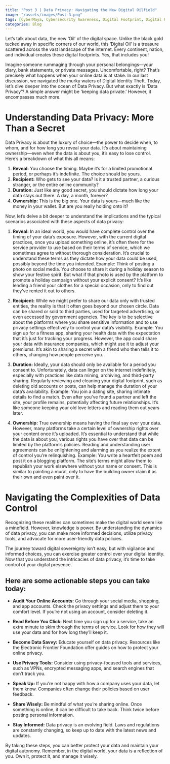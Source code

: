 ```yaml
---
title: "Post 3 | Data Privacy: Navigating the New Digital Oilfield"
image: "/assets/images/Post-3.png"
tags: [CyberMaya, Cybersecurity Awareness, Digital Footprint, Digital Privacy, DPDPA, Online Safety]
categories: Blog
---
```

Let’s talk about data, the new ‘Oil’ of the digital space. Unlike the black gold tucked away in specific corners of our world, this ‘Digital Oil’ is a treasure scattered across the vast landscape of the internet. 
Every continent, nation, and individual creates these digital footprints. Yes, that includes you!

Imagine someone rummaging through your personal belongings—your diary, bank statements, or private messages. Uncomfortable, right? 
That’s precisely what happens when your online data is at stake. In our last discussion, we navigated the murky waters of Digital Identity Theft. 
Today, let’s dive deeper into the ocean of Data Privacy. But what exactly is ‘Data Privacy’? A simple answer might be ‘keeping data private.’ However, it encompasses much more.

# Understanding Data Privacy: More Than a Secret

Data Privacy is about the luxury of choice—the power to decide when, to whom, and for how long you reveal your data. It’s about maintaining ownership—even when the data is about you, it’s easy to lose control. Here’s a breakdown of what this all means:

1. **Reveal:** You choose the timing. Maybe it’s for a limited promotional period, or perhaps it’s indefinite. The choice should be yours.
2. **Recipient:** Who gets to see your data? Is it a trusted partner, a curious stranger, or the entire online community?
3. **Duration:** Just like any good secret, you should dictate how long your data stays out there. A day, a month, forever?
4. **Ownership:** This is the big one. Your data is yours—much like the money in your wallet. But are you really holding onto it?

Now, let’s delve a bit deeper to understand the implications and the typical scenarios associated with these aspects of data privacy:

1. **Reveal:** In an ideal world, you would have complete control over the timing of your data’s exposure. However, with the current digital practices, once you upload something online, it’s often there for the service provider to use based on their terms of service, which we sometimes agree to without thorough consideration. It’s crucial to understand these terms as they dictate how your data could be used, possibly beyond the time you intended. Example: Think of posting a photo on social media. You choose to share it during a holiday season to show your festive spirit. But what if that photo is used by the platform to promote a holiday campaign without your explicit consent? It’s like lending a friend your clothes for a special occasion, only to find out they’ve rented it out to others.
    
2. **Recipient:** While we might prefer to share our data only with trusted entities, the reality is that it often goes beyond our chosen circle. Data can be shared or sold to third parties, used for targeted advertising, or even accessed by government agencies. The key is to be selective about the platforms where you share sensitive information and to use privacy settings effectively to control your data’s visibility. Example: You sign up for a fitness app, sharing your health data with the expectation that it’s just for tracking your progress. However, the app could share your data with insurance companies, which might use it to adjust your premiums. It’s akin to sharing a secret with a friend who then tells it to others, changing how people perceive you.

3. **Duration:** Ideally, your data should only be available for a period you consent to. Unfortunately, data can linger on the internet indefinitely, especially with practices like data mining, archiving, and third-party sharing. Regularly reviewing and cleaning your digital footprint, such as deleting old accounts or posts, can help manage the duration of your data’s availability. Example: You join a dating site, sharing intimate details to find a match. Even after you’ve found a partner and left the site, your profile remains, potentially affecting future relationships. It’s like someone keeping your old love letters and reading them out years later.

4. **Ownership:** True ownership means having the final say over your data. However, many platforms take a certain level of ownership rights over your content once it’s uploaded. It’s essential to understand that while the data is about you, various rights you have over that data can be limited by the platform’s policies. Reading and understanding user agreements can be enlightening and alarming as you realize the extent of control you’re relinquishing. Example: You write a heartfelt poem and post it on a blogging platform. The site’s terms might allow them to republish your work elsewhere without your name or consent. This is similar to painting a mural, only to have the building owner claim it as their own and even paint over it.

# Navigating the Complexities of Data Control

Recognizing these realities can sometimes make the digital world seem like a minefield. However, knowledge is power. By understanding the dynamics of data privacy, you can make more informed decisions, utilize privacy tools, and advocate for more user-friendly data policies. 

The journey toward digital sovereignty isn’t easy, but with vigilance and informed choices, you can exercise greater control over your digital identity. Now that you understand the intricacies of data privacy, it’s time to take control of your digital presence.

## Here are some actionable steps you can take today:

- **Audit Your Online Accounts:** Go through your social media, shopping, and app accounts. Check the privacy settings and adjust them to your comfort level. If you’re not using an account, consider deleting it.

- **Read Before You Click:** Next time you sign up for a service, take an extra minute to skim through the terms of service. Look for how they will use your data and for how long they’ll keep it.

- **Become Data Savvy:** Educate yourself on data privacy. Resources like the Electronic Frontier Foundation offer guides on how to protect your online privacy.

- **Use Privacy Tools:** Consider using privacy-focused tools and services, such as VPNs, encrypted messaging apps, and search engines that don’t track you.

- **Speak Up:** If you’re not happy with how a company uses your data, let them know. Companies often change their policies based on user feedback.

- **Share Wisely:** Be mindful of what you’re sharing online. Once something is online, it can be difficult to take back. Think twice before posting personal information.

- **Stay Informed:** Data privacy is an evolving field. Laws and regulations are constantly changing, so keep up to date with the latest news and updates.

By taking these steps, you can better protect your data and maintain your digital autonomy. Remember, in the digital world, your data is a reflection of you. Own it, protect it, and manage it wisely.